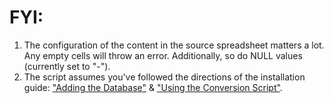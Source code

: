 # FYI:
1. The configuration of the content in the source spreadsheet matters a lot. Any empty cells will throw an error. Additionally, so do NULL values (currently set to "-").
2. The script assumes you've followed the directions of the installation guide: ["Adding the Database"](../README.md#Adding-the-Database) & ["Using the Conversion Script"](../README.md#Using-the-Conversion-Script).
